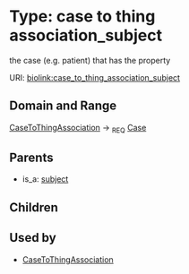 
# Type: case to thing association_subject


the case (e.g. patient) that has the property

URI: [biolink:case_to_thing_association_subject](https://w3id.org/biolink/vocab/case_to_thing_association_subject)


## Domain and Range

[CaseToThingAssociation](CaseToThingAssociation.md) ->  <sub>REQ</sub> [Case](Case.md)

## Parents

 *  is_a: [subject](subject.md)

## Children


## Used by

 * [CaseToThingAssociation](CaseToThingAssociation.md)
